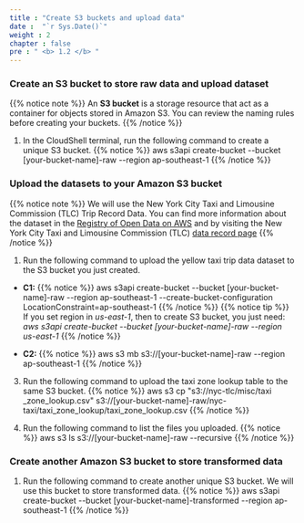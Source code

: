 ```yaml
---
title : "Create S3 buckets and upload data"
date :  "`r Sys.Date()`" 
weight : 2 
chapter : false
pre : " <b> 1.2 </b> "
---
```

### Create an S3 bucket to store raw data and upload dataset
{{% notice note %}}
An **S3 bucket** is a storage resource that act as a container for objects stored in Amazon S3. You can review the naming rules  before creating your buckets.
{{% /notice %}}

1. In the CloudShell terminal, run the following command to create a unique S3 bucket.
    {{% notice %}}
    aws s3api create-bucket --bucket [your-bucket-name]-raw --region ap-southeast-1
    {{% /notice %}}

### Upload the datasets to your Amazon S3 bucket
{{% notice note %}}
We will use the New York City Taxi and Limousine Commission (TLC) Trip Record Data. You can find more information about the dataset in the [Registry of Open Data on AWS](https://registry.opendata.aws/nyc-tlc-trip-records-pds/) and by visiting the New York City Taxi and Limousine Commission (TLC) [data record page](https://www1.nyc.gov/site/tlc/about/tlc-trip-record-data.page) 
{{% /notice %}}
1. Run the following command to upload the yellow taxi trip data dataset to the S3 bucket you just created.
  * **C1:**
    {{% notice %}}
    aws s3api create-bucket --bucket [your-bucket-name]-raw --region ap-southeast-1 --create-bucket-configuration LocationConstraint=ap-southeast-1
    {{% /notice %}}
{{% notice tip %}}
If you set region in *us-east-1*, then to create S3 bucket, you just need:\
*aws s3api create-bucket --bucket [your-bucket-name]-raw --region us-east-1*
{{% /notice %}}

  * **C2:**
    {{% notice %}}
    aws s3 mb s3://[your-bucket-name]-raw --region ap-southeast-1
    {{% /notice %}}

3. Run the following command to upload the taxi zone lookup table to the same S3 bucket.
    {{% notice %}}
    aws s3 cp "s3://nyc-tlc/misc/taxi _zone_lookup.csv" s3://[your-bucket-name]-raw/nyc-taxi/taxi_zone_lookup/taxi_zone_lookup.csv
    {{% /notice %}}

4. Run the following command to list the files you uploaded.
    {{% notice %}}
    aws s3 ls s3://[your-bucket-name]-raw --recursive
    {{% /notice %}}

### Create another Amazon S3 bucket to store transformed data
1. Run the following command to create another unique S3 bucket. We will use this bucket to store transformed data.
    {{% notice %}}
    aws s3api create-bucket --bucket [your-bucket-name]-transformed --region ap-southeast-1
    {{% /notice %}}